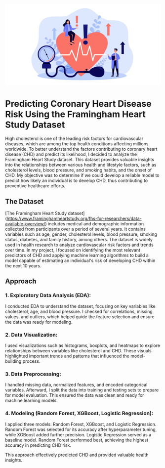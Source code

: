 ![alt text](/ReadME_Files/MainImage_A1-9.jpg)

# Predicting Coronary Heart Disease Risk Using the Framingham Heart Study Dataset

High cholesterol is one of the leading risk factors for cardiovascular diseases, which are among the top health conditions affecting millions worldwide. To better understand the factors contributing to coronary heart disease (CHD) and predict its likelihood, I decided to analyze the Framingham Heart Study dataset. This dataset provides valuable insights into the relationships between various health and lifestyle factors, such as cholesterol levels, blood pressure, and smoking habits, and the onset of CHD. My objective was to determine if we could develop a reliable model to predict how likely an individual is to develop CHD, thus contributing to preventive healthcare efforts.

## The Dataset
[The Framingham Heart Study dataset] (https://www.framinghamheartstudy.org/fhs-for-researchers/data-available-overview/) includes medical and demographic information collected from participants over a period of several years. It contains variables such as age, gender, cholesterol levels, blood pressure, smoking status, diabetes, and family history, among others. The dataset is widely used in health research to analyze cardiovascular risk factors and trends over time. In my project, I focused on identifying the most relevant predictors of CHD and applying machine learning algorithms to build a model capable of estimating an individual's risk of developing CHD within the next 10 years.

## Approach
### 1. Exploratory Data Analysis (EDA):
I conducted EDA to understand the dataset, focusing on key variables like cholesterol, age, and blood pressure. I checked for correlations, missing values, and outliers, which helped guide the feature selection and ensure the data was ready for modeling.

### 2. Data Visualization:
I used visualizations such as histograms, boxplots, and heatmaps to explore relationships between variables like cholesterol and CHD. These visuals highlighted important trends and patterns that influenced the model-building process.

### 3. Data Preprocessing:
I handled missing data, normalized features, and encoded categorical variables. Afterward, I split the data into training and testing sets to prepare for model evaluation. This ensured the data was clean and ready for machine learning models.

### 4. Modeling (Random Forest, XGBoost, Logistic Regression):
I applied three models: Random Forest, XGBoost, and Logistic Regression. Random Forest was selected for its accuracy after hyperparameter tuning, while XGBoost added further precision. Logistic Regression served as a baseline model. Random Forest performed best, achieving the highest accuracy in predicting CHD risk.

This approach effectively predicted CHD and provided valuable health insights.
